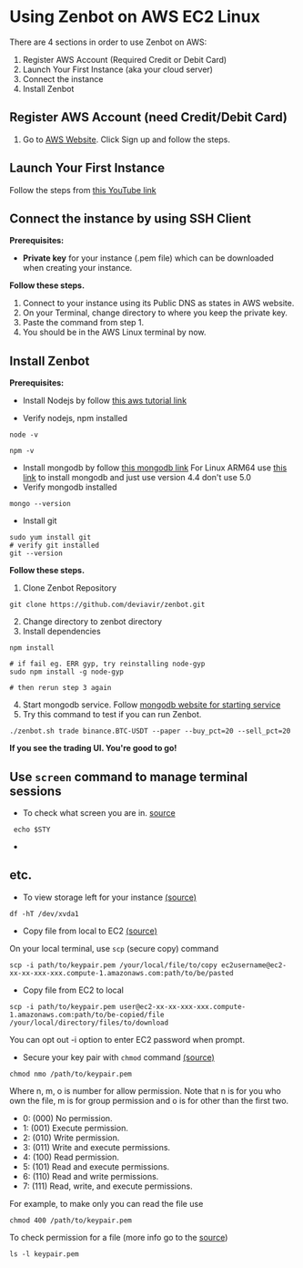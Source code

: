 
# Using Zenbot on AWS EC2 Linux

There are 4 sections in order to use Zenbot on AWS:

1. Register AWS Account (Required Credit or Debit Card)
2. Launch Your First Instance (aka your cloud server)
3. Connect the instance
4. Install Zenbot


## Register AWS Account (need Credit/Debit Card)

1. Go to [AWS Website](https://aws.amazon.com/). Click Sign up and follow the steps.

## Launch Your First Instance

Follow the steps from [this YouTube link](https://www.youtube.com/watch?v=Qp4C6GwX5V8)


## Connect the instance by using SSH Client
**Prerequisites:** 

 - **Private key** for your instance (.pem file) which can be downloaded when creating  your instance.

**Follow these steps.**
 1. Connect to your instance using its Public DNS as states in AWS
    website.
 2. On your Terminal, change directory to where you keep the private key.
 3. Paste the command from step 1.
 4. You should be in the AWS Linux terminal by now.

## Install Zenbot
**Prerequisites:** 

 - Install Nodejs by follow [this aws tutorial link](https://docs.aws.amazon.com/sdk-for-javascript/v2/developer-guide/setting-up-node-on-ec2-instance.html)

 - Verify nodejs, npm installed
> 
    node -v
> 
    npm -v
 - Install mongodb by follow [this mongodb link](https://docs.mongodb.com/manual/tutorial/install-mongodb-on-amazon/)
For Linux ARM64 use [this link](https://dev.to/bobstrange/install-mongodb-to-arm64-amazon-linux-2-lon) to install mongodb and just use version 4.4 don't use 5.0
- Verify mongodb installed
> 
    mongo --version
- Install git
> 
    sudo yum install git
    # verify git installed
    git --version
**Follow these steps.**
1. Clone Zenbot Repository
> 
    git clone https://github.com/deviavir/zenbot.git
2. Change directory to zenbot directory
3. Install dependencies
> 
    npm install
    
    # if fail eg. ERR gyp, try reinstalling node-gyp
	sudo npm install -g node-gyp
	
	# then rerun step 3 again
4. Start mongodb service. Follow [mongodb website for starting service](https://docs.mongodb.com/manual/tutorial/install-mongodb-on-amazon/)
5. Try this command to test if you can run Zenbot.
> 
    ./zenbot.sh trade binance.BTC-USDT --paper --buy_pct=20 --sell_pct=20
**If you see the trading UI. You're good to go!**

## Use `screen` command to manage terminal sessions
 - To check what screen you are in. [source](https://serverfault.com/questions/257975/how-to-check-if-im-in-screen-session)
> 
	 echo $STY
 - 
## etc.

 - To view storage left for your instance [(source)](https://docs.aws.amazon.com/AWSEC2/latest/UserGuide/ebs-describing-volumes.html)
> 
    df -hT /dev/xvda1

- Copy file from local to EC2 [(source)](https://dearsikandarkhan.medium.com/files-copying-between-aws-ec2-and-local-d07ed205eefa)

On your local terminal, use `scp` (secure copy) command  
>
    scp -i path/to/keypair.pem /your/local/file/to/copy ec2username@ec2-xx-xx-xxx-xxx.compute-1.amazonaws.com:path/to/be/pasted
- Copy file from EC2 to local
>
    scp -i path/to/keypair.pem user@ec2-xx-xx-xxx-xxx.compute-1.amazonaws.com:path/to/be-copied/file /your/local/directory/files/to/download
You can opt out -i option to enter EC2 password when prompt.

- Secure your key pair with `chmod` command [(source)](https://www.howtogeek.com/437958/how-to-use-the-chmod-command-on-linux/)
>
    chmod nmo /path/to/keypair.pem
 Where n, m, o is number for allow permission. Note that n is for you who own the file, m is for group permission and o is for other than the first two.
-   0: (000) No permission.
-   1: (001) Execute permission.
-   2: (010) Write permission.
-   3: (011) Write and execute permissions.
-   4: (100) Read permission.
-   5: (101) Read and execute permissions.
-   6: (110) Read and write permissions.
-   7: (111) Read, write, and execute permissions.

For example, to make only you can read the file use
>
    chmod 400 /path/to/keypair.pem
To check permission for a file (more info go to the  [source](https://www.howtogeek.com/437958/how-to-use-the-chmod-command-on-linux/))
>
    ls -l keypair.pem
